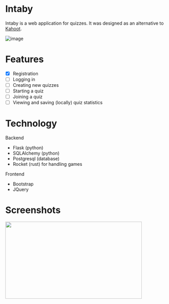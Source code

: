 # Intaby

Intaby is a web application for quizzes. It was designed as an alternative to [Kahoot](https://kahoot.it). 

![image](https://user-images.githubusercontent.com/12630585/175916467-4820b135-8fea-4ec5-ac4c-dde048213974.png)

# Features

- [x] Registration
- [ ] Logging in
- [ ] Creating new quizzes
- [ ] Starting a quiz
- [ ] Joining a quiz
- [ ] Viewing and saving (locally) quiz statistics

# Technology

Backend
- Flask (python)
- SQLAlchemy (python)
- Postgresql (database)
- Rocket (rust) for handling games

Frontend
- Bootstrap
- JQuery

# Screenshots

<img src="https://user-images.githubusercontent.com/12630585/175916120-e669ffd7-32c1-4bb8-bc6a-0fa58b1ee43c.png" width="426" height="240">
